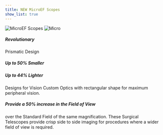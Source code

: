 ```yaml
---
title: NEW MicroEF Scopes
show_list: true
---
```


![MicroEF Scopes](https://www.designsforvision.com/DentImg/2014DentMag/D-MicroEF-B.jpg) ![Micro](https://www.designsforvision.com/DentImg/2014DentMag/Micro3_5model.jpg)

##### Revolutionary

Prismatic Design

##### Up to 50% Smaller

##### Up to 44% Lighter

Designs for Vision Custom Optics with rectangular shape for maximum peripheral vision.

##### Provide a 50% increase in the Field of View

over the Standard Field of the same magnification. These Surgical Telescopes provide crisp side to side imaging for procedures where a wider field of view is required.
